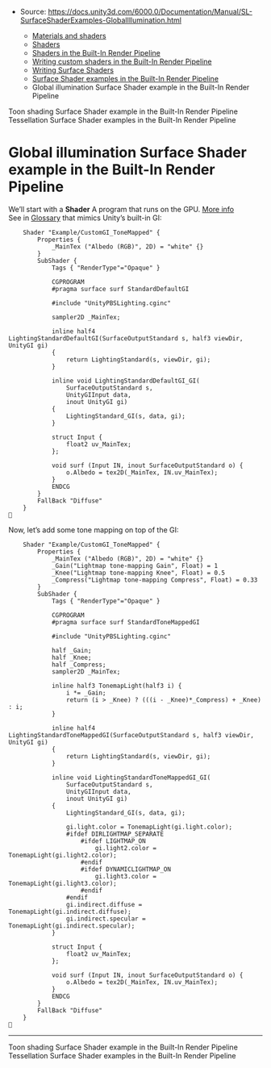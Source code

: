 * Source: https://docs.unity3d.com/6000.0/Documentation/Manual/SL-SurfaceShaderExamples-GlobalIllumination.html

  * [Materials and shaders](https://docs.unity3d.com/6000.0/Documentation/Manual/materials-and-shaders.html)
  * [Shaders](https://docs.unity3d.com/6000.0/Documentation/Manual/Shaders.html)
  * [Shaders in the Built-In Render Pipeline](https://docs.unity3d.com/6000.0/Documentation/Manual/shader-built-in-birp-landing.html)
  * [Writing custom shaders in the Built-In Render Pipeline](https://docs.unity3d.com/6000.0/Documentation/Manual/writing-shaders-birp.html)
  * [Writing Surface Shaders](https://docs.unity3d.com/6000.0/Documentation/Manual/writing-surface-shaders.html)
  * [Surface Shader examples in the Built-In Render Pipeline](https://docs.unity3d.com/6000.0/Documentation/Manual/SL-SurfaceShaderExamples.html)
  * Global illumination Surface Shader example in the Built-In Render Pipeline


[](https://docs.unity3d.com/6000.0/Documentation/Manual/SL-SurfaceShaderExamples-ToonRamp.html)
Toon shading Surface Shader example in the Built-In Render Pipeline
[](https://docs.unity3d.com/6000.0/Documentation/Manual/SL-SurfaceShaderTessellation.html)
Tessellation Surface Shader examples in the Built-In Render Pipeline
# Global illumination Surface Shader example in the Built-In Render Pipeline
We’ll start with a **Shader** A program that runs on the GPU. [More info](https://docs.unity3d.com/6000.0/Documentation/Manual/Shaders.html)  
See in [Glossary](https://docs.unity3d.com/6000.0/Documentation/Manual/Glossary.html#Shader) that mimics Unity’s built-in GI:
```
    Shader "Example/CustomGI_ToneMapped" {
        Properties {
            _MainTex ("Albedo (RGB)", 2D) = "white" {}
        }
        SubShader {
            Tags { "RenderType"="Opaque" }
            
            CGPROGRAM
            #pragma surface surf StandardDefaultGI
    
            #include "UnityPBSLighting.cginc"
    
            sampler2D _MainTex;
    
            inline half4 LightingStandardDefaultGI(SurfaceOutputStandard s, half3 viewDir, UnityGI gi)
            {
                return LightingStandard(s, viewDir, gi);
            }
    
            inline void LightingStandardDefaultGI_GI(
                SurfaceOutputStandard s,
                UnityGIInput data,
                inout UnityGI gi)
            {
                LightingStandard_GI(s, data, gi);
            }
    
            struct Input {
                float2 uv_MainTex;
            };
    
            void surf (Input IN, inout SurfaceOutputStandard o) {
                o.Albedo = tex2D(_MainTex, IN.uv_MainTex);
            }
            ENDCG
        }
        FallBack "Diffuse"
    }

```

Now, let’s add some tone mapping on top of the GI:
```
    Shader "Example/CustomGI_ToneMapped" {
        Properties {
            _MainTex ("Albedo (RGB)", 2D) = "white" {}
            _Gain("Lightmap tone-mapping Gain", Float) = 1
            _Knee("Lightmap tone-mapping Knee", Float) = 0.5
            _Compress("Lightmap tone-mapping Compress", Float) = 0.33
        }
        SubShader {
            Tags { "RenderType"="Opaque" }
            
            CGPROGRAM
            #pragma surface surf StandardToneMappedGI
    
            #include "UnityPBSLighting.cginc"
    
            half _Gain;
            half _Knee;
            half _Compress;
            sampler2D _MainTex;
    
            inline half3 TonemapLight(half3 i) {
                i *= _Gain;
                return (i > _Knee) ? (((i - _Knee)*_Compress) + _Knee) : i;
            }
    
            inline half4 LightingStandardToneMappedGI(SurfaceOutputStandard s, half3 viewDir, UnityGI gi)
            {
                return LightingStandard(s, viewDir, gi);
            }
    
            inline void LightingStandardToneMappedGI_GI(
                SurfaceOutputStandard s,
                UnityGIInput data,
                inout UnityGI gi)
            {
                LightingStandard_GI(s, data, gi);
    
                gi.light.color = TonemapLight(gi.light.color);
                #ifdef DIRLIGHTMAP_SEPARATE
                    #ifdef LIGHTMAP_ON
                        gi.light2.color = TonemapLight(gi.light2.color);
                    #endif
                    #ifdef DYNAMICLIGHTMAP_ON
                        gi.light3.color = TonemapLight(gi.light3.color);
                    #endif
                #endif
                gi.indirect.diffuse = TonemapLight(gi.indirect.diffuse);
                gi.indirect.specular = TonemapLight(gi.indirect.specular);
            }
    
            struct Input {
                float2 uv_MainTex;
            };
    
            void surf (Input IN, inout SurfaceOutputStandard o) {
                o.Albedo = tex2D(_MainTex, IN.uv_MainTex);
            }
            ENDCG
        }
        FallBack "Diffuse"
    }

```

* * *
[](https://docs.unity3d.com/6000.0/Documentation/Manual/SL-SurfaceShaderExamples-ToonRamp.html)
Toon shading Surface Shader example in the Built-In Render Pipeline
[](https://docs.unity3d.com/6000.0/Documentation/Manual/SL-SurfaceShaderTessellation.html)
Tessellation Surface Shader examples in the Built-In Render Pipeline
